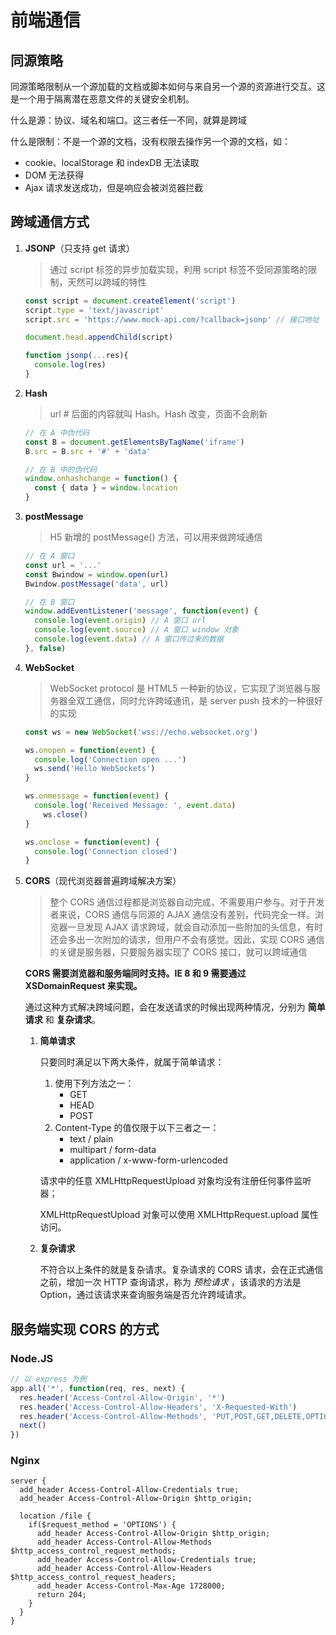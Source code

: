# 前端通信

## 同源策略

同源策略限制从一个源加载的文档或脚本如何与来自另一个源的资源进行交互。这是一个用于隔离潜在恶意文件的关键安全机制。

什么是源：协议、域名和端口。这三者任一不同，就算是跨域

什么是限制：不是一个源的文档，没有权限去操作另一个源的文档，如：

*   cookie、localStorage 和 indexDB 无法读取
*   DOM 无法获得
*   Ajax 请求发送成功，但是响应会被浏览器拦截

## 跨域通信方式

1.  **JSONP**（只支持 get 请求）

    >   通过 script 标签的异步加载实现，利用 script 标签不受同源策略的限制，天然可以跨域的特性

    ```javascript
    const script = document.createElement('script')
    script.type = 'text/javascript'
    script.src = 'https://www.mock-api.com/?callback=jsonp' // 接口地址
    
    document.head.appendChild(script)
    
    function jsonp(...res){
      console.log(res)
    }
    ```

2.  **Hash**

    >   url # 后面的内容就叫 Hash。Hash 改变，页面不会刷新

    ```javascript
    // 在 A 中伪代码
    const B = document.getElementsByTagName('iframe')
    B.src = B.src + '#' + 'data'
    
    // 在 B 中的伪代码
    window.onhashchange = function() {
      const { data } = window.location
    }
    ```

3.  **postMessage**

    >   H5 新增的 postMessage() 方法，可以用来做跨域通信

    ```javascript
    // 在 A 窗口
    const url = '...'
    const Bwindow = window.open(url)
    Bwindow.postMessage('data', url)
    
    // 在 B 窗口
    window.addEventListener('message', function(event) {
      console.log(event.origin) // A 窗口 url
      console.log(event.source) // A 窗口 window 对象
      console.log(event.data) // A 窗口传过来的数据
    }, false)
    ```

4.  **WebSocket**

    >   WebSocket protocol 是 HTML5 一种新的协议，它实现了浏览器与服务器全双工通信，同时允许跨域通讯，是 server push 技术的一种很好的实现

    ```javascript
    const ws = new WebSocket('wss://echo.websocket.org')
    
    ws.onopen = function(event) {
      console.log('Connection open ...')
      ws.send('Hello WebSockets')
    }
    
    ws.onmessage = function(event) {
      console.log('Received Message: ', event.data)
    	ws.close()
    }
    
    ws.onclose = function(event) {
      console.log('Connection closed')
    }
    ```

5.  **CORS**（现代浏览器普遍跨域解决方案）

    >   整个 CORS 通信过程都是浏览器自动完成，不需要用户参与。对于开发者来说，CORS 通信与同源的 AJAX 通信没有差别，代码完全一样。浏览器一旦发现 AJAX 请求跨域，就会自动添加一些附加的头信息，有时还会多出一次附加的请求，但用户不会有感觉。因此，实现 CORS 通信的关键是服务器，只要服务器实现了 CORS 接口，就可以跨域通信

    **CORS 需要浏览器和服务端同时支持。IE 8 和 9 需要通过 XSDomainRequest 来实现。**

    通过这种方式解决跨域问题，会在发送请求的时候出现两种情况，分别为 **简单请求** 和 **复杂请求**。

    1.  **简单请求**

        只要同时满足以下两大条件，就属于简单请求：

        1.  使用下列方法之一：
            *   GET
            *   HEAD
            *   POST
        2.  Content-Type 的值仅限于以下三者之一：
            *   text / plain
            *   multipart / form-data
            *   application / x-www-form-urlencoded

        请求中的任意 XMLHttpRequestUpload 对象均没有注册任何事件监听器；

        XMLHttpRequestUpload 对象可以使用 XMLHttpRequest.upload 属性访问。

    2.  **复杂请求**

        不符合以上条件的就是复杂请求。复杂请求的 CORS 请求，会在正式通信之前，增加一次 HTTP 查询请求，称为 *预检请求* ，该请求的方法是 Option，通过该请求来查询服务端是否允许跨域请求。



## 服务端实现 CORS 的方式

### Node.JS

```js
// 以 express 为例
app.all('*', function(req, res, next) {
  res.header('Access-Control-Allow-Origin', '*')
  res.header('Access-Control-Allow-Headers', 'X-Requested-With')
  res.header('Access-Control-Allow-Methods', 'PUT,POST,GET,DELETE,OPTIONS')
  next()
})
```

### Nginx

```nginx
server {
  add_header Access-Control-Allow-Credentials true;
  add_header Access-Control-Allow-Origin $http_origin;
  
  location /file {
    if($request_method = 'OPTIONS') {
      add_header Access-Control-Allow-Origin $http_origin;
      add_header Access-Control-Allow-Methods $http_access_control_request_methods;
      add_header Access-Control-Allow-Credentials true;
      add_header Access-Control-Allow-Headers $http_access_control_request_headers;
      add_header Access-Control-Max-Age 1728000;
      return 204;
    }
  }
}
```

